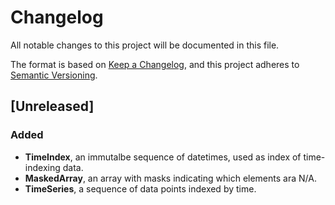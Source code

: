 # Changelog

All notable changes to this project will be documented in this file.

The format is based on [Keep a Changelog](https://keepachangelog.com/en/1.0.0/),
and this project adheres to [Semantic Versioning](https://semver.org/spec/v2.0.0.html).

## [Unreleased]

### Added

- **TimeIndex**, an immutalbe sequence of datetimes, used as index of time-indexing data.
- **MaskedArray**, an array with masks indicating which elements ara N/A.
- **TimeSeries**, a sequence of data points indexed by time.
